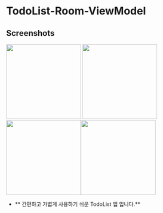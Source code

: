 # TodoList-Room-ViewModel

Screenshots
-----------
<div>
<img width="200" src="https://user-images.githubusercontent.com/32924058/51362629-caac5480-1b17-11e9-9173-f30f89d52ae0.png">
<img width="200" src="https://user-images.githubusercontent.com/32924058/51362632-cc761800-1b17-11e9-944b-009d77a0ffc8.png"><img width="200" src="https://user-images.githubusercontent.com/32924058/51362638-ce3fdb80-1b17-11e9-82ec-fc1c95cdce53.png"><img width="200" src="https://user-images.githubusercontent.com/32924058/51362642-d0099f00-1b17-11e9-85b3-677b58f22609.png">
</div>

* ** 간편하고 가볍게 사용하기 쉬운 TodoList 앱 입니다.**
